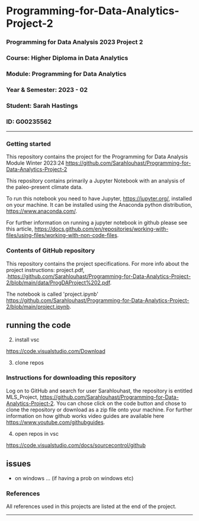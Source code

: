# Programming-for-Data-Analytics-Project-2

### Programming for Data Analysis 2023 Project 2
### Course: Higher Diploma in Data Analytics
### Module: Programming for Data Analytics
### Year & Semester: 2023 - 02
### Student: Sarah Hastings
### ID: G00235562

***

### Getting started
This repository contains the project for the Programming for Data Analysis Module Winter 2023:24 https://github.com/Sarahlouhast/Programming-for-Data-Analytics-Project-2

This repository contains primarily a Jupyter Notebook with an analysis of the paleo-present climate data.

To run this notebook you need to have Jupyter, https://jupyter.org/, installed on your machine. It can be installed using the Anaconda python distribution, https://www.anaconda.com/.

For further information on running a jupyter notebook in github please see this article, https://docs.github.com/en/repositories/working-with-files/using-files/working-with-non-code-files.

### Contents of GitHub repository
This repository contains the project specifications. For more info about the project instructions: project.pdf,  .https://github.com/Sarahlouhast/Programming-for-Data-Analytics-Project-2/blob/main/data/ProgDAProject%202.pdf.

The notebook is called 'project.ipynb' https://github.com/Sarahlouhast/Programming-for-Data-Analytics-Project-2/blob/main/project.ipynb.



## running the code

2. install vsc

https://code.visualstudio.com/Download


3. clone repos

### Instructions for downloading this repository
Log on to GitHub and search for user Sarahlouhast, the repository is entitled MLS_Project, https://github.com/Sarahlouhast/Programming-for-Data-Analytics-Project-2. You can chose click on the code button and chose to clone the repository or download as a zip file onto your machine. For further information on how github works video guides are available here https://www.youtube.com/githubguides.

4. open repos in vsc

https://code.visualstudio.com/docs/sourcecontrol/github

## issues

- on windows ... (if having a prob on windows etc)





### References
All references used in this projects are listed at the end of the project.

***
